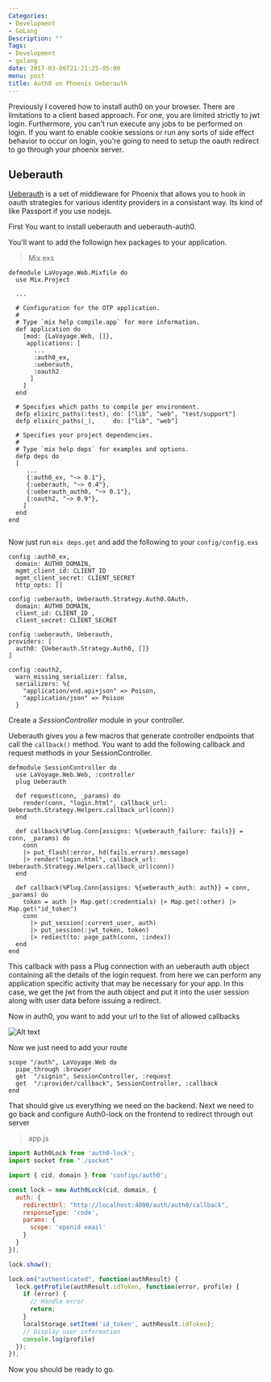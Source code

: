 ```yaml
---
Categories:
- Development
- GoLang
Description: ""
Tags:
- Development
- golang
date: 2017-03-06T21:21:25-05:00
menu: post
title: Auth0 on Phoenix Ueberauth
---
```


Previously I covered how to install auth0 on your browser.
There are limitations to a client based approach.
For one, you are limited strictly to jwt login. Furthermore,
you can't run execute any jobs to be performed on login.
If you want to enable cookie sessions or run any sorts of side
effect behavior to occur on login, you're going to need to setup
the oauth redirect to go through your phoenix server.

<!--more-->

## Ueberauth

[Ueberauth](https://github.com/ueberauth/ueberauth) is a set of middleware
for Phoenix that allows you to hook in oauth strategies for various identity
providers in a consistant way. Its kind of like Passport if you use nodejs.

First You want to install ueberauth and ueberauth-auth0.

You'll want to add the followign hex packages to your application.

> Mix.exs

```
defmodule LaVoyage.Web.Mixfile do
  use Mix.Project

  ...

  # Configuration for the OTP application.
  #
  # Type `mix help compile.app` for more information.
  def application do
    [mod: {LaVoyage.Web, []},
     applications: [
       ...
       :auth0_ex,
       :ueberauth,
       :oauth2
      ]
    ]
  end

  # Specifies which paths to compile per environment.
  defp elixirc_paths(:test), do: ["lib", "web", "test/support"]
  defp elixirc_paths(_),     do: ["lib", "web"]

  # Specifies your project dependencies.
  #
  # Type `mix help deps` for examples and options.
  defp deps do
  [
     ...
     {:auth0_ex, "~> 0.1"},
     {:ueberauth, "~> 0.4"},
     {:ueberauth_auth0, "~> 0.1"},
     {:oauth2, "~> 0.9"},
    ]
  end
end


```

Now just run `mix deps.get` and add the following to your `config/config.exs`

```
config :auth0_ex,
  domain: AUTH0_DOMAIN,
  mgmt_client_id: CLIENT_ID 
  mgmt_client_secret: CLIENT_SECRET
  http_opts: []

config :ueberauth, Ueberauth.Strategy.Auth0.OAuth,
  domain: AUTH0_DOMAIN,
  client_id: CLIENT_ID ,
  client_secret: CLIENT_SECRET

config :ueberauth, Ueberauth,
providers: [
  auth0: {Ueberauth.Strategy.Auth0, []}
]

config :oauth2,
  warn_missing_serializer: false,
  serializers: %{
    "application/vnd.api+json" => Poison,
    "application/json" => Poison
  }

```

Create a *SessionController* module in your controller.

Ueberauth gives you a few macros that generate controller endpoints that
call the `callback()` method. You want to add the following callback and request methods in
your SessionController.

```
defmodule SessionController do
  use LaVoyage.Web.Web, :controller
  plug Ueberauth

  def request(conn, _params) do
    render(conn, "login.html", callback_url: Ueberauth.Strategy.Helpers.callback_url(conn))
  end

  def callback(%Plug.Conn{assigns: %{ueberauth_failure: fails}} = conn, _params) do
    conn
    |> put_flash(:error, hd(fails.errors).message)
    |> render("login.html", callback_url: Ueberauth.Strategy.Helpers.callback_url(conn))
  end

  def callback(%Plug.Conn{assigns: %{ueberauth_auth: auth}} = conn, _params) do
    token = auth |> Map.get(:credentials) |> Map.get(:other) |> Map.get("id_token")
    conn
      |> put_session(:current_user, auth)
      |> put_session(:jwt_token, token)
      |> rediect(to: page_path(conn, :index))
  end
end
```

This callback with pass a Plug connection with an ueberauth auth object containing
all the details of the login request. from here we can perform any application
specific activity that may be necessary for your app. In this case, we get the
jwt from the auth object and put it into the user session along with user data
before issuing a redirect.


Now in auth0, you want to add your url to the list of allowed callbacks

![Alt text](/images/auth0_cb_urls.png)

Now we just need to add your route

```
scope "/auth", LaVoyage.Web do
  pipe_through :browser
  get  "/signin", SessionController, :request
  get  "/:provider/callback", SessionController, :callback
end
```

That should give us everything we need on the backend. Next we need to go back
and configure Auth0-lock on the frontend to redirect through out server

> app.js

```javascript
import Auth0Lock from 'auth0-lock';
import socket from "./socket"

import { cid, domain } from 'configs/auth0';

const lock = new Auth0Lock(cid, domain, {
  auth: {
    redirectUrl: "http://localhost:4000/auth/auth0/callback",
    responseType: 'code',
    params: {
      scope: 'openid email'
    }
  }
});

lock.show();

lock.on("authenticated", function(authResult) {
  lock.getProfile(authResult.idToken, function(error, profile) {
    if (error) {
      // Handle error
      return;
    }
    localStorage.setItem('id_token', authResult.idToken);
    // Display user information
    console.log(profile)
  });
});

```

Now you should be ready to go.


